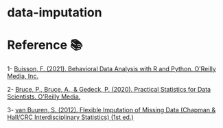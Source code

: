 # data-imputation


# Reference 📚
1- [Buisson, F. (2021). Behavioral Data Analysis with R and Python. O'Reilly Media, Inc.](https://www.oreilly.com/library/view/behavioral-data-analysis/9781492061366/)

2- [Bruce, P., Bruce, A., & Gedeck, P. (2020). Practical Statistics for Data Scientists. O'Reilly Media.](https://www.oreilly.com/library/view/practical-statistics-for/9781492072935/)

3- [van Buuren, S. (2012). Flexible Imputation of Missing Data (Chapman & Hall/CRC Interdisciplinary Statistics) (1st ed.)](https://www.taylorfrancis.com/books/edit/10.1201/9780429492259/flexible-imputation-missing-data-second-edition-stef-van-buuren)
